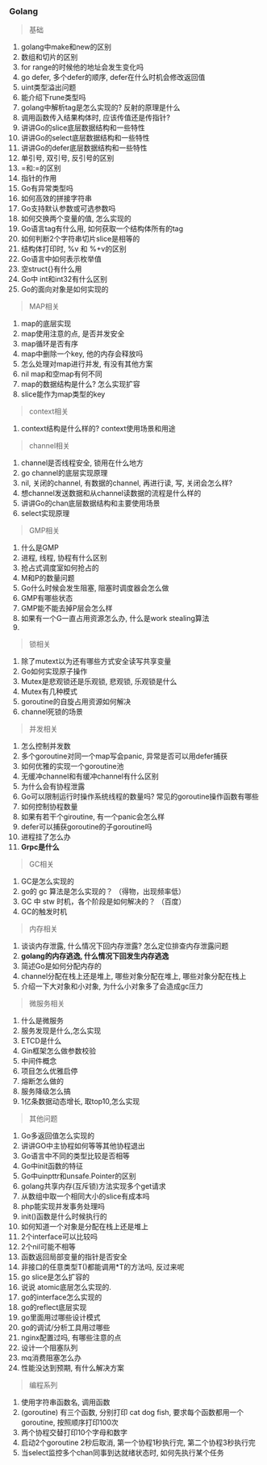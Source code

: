 ### Golang

> 基础

1. golang中make和new的区别
2. 数组和切片的区别
3. for range的时候他的地址会发生变化吗
4. go defer, 多个defer的顺序, defer在什么时机会修改返回值
5. uint类型溢出问题
6. 能介绍下rune类型吗
7. golang中解析tag是怎么实现的? 反射的原理是什么
8. 调用函数传入结果构体时, 应该传值还是传指针?
9. 讲讲Go的slice底层数据结构和一些特性
10. 讲讲Go的select底层数据结构和一些特性
11. 讲讲Go的defer底层数据结构和一些特性
12. 单引号, 双引号, 反引号的区别
13. =和:=的区别
14. 指针的作用
15. Go有异常类型吗
16. 如何高效的拼接字符串
17. Go支持默认参数或可选参数吗
18. 如何交换两个变量的值, 怎么实现的
19. Go语言tag有什么用, 如何获取一个结构体所有的tag
20. 如何判断2个字符串切片slice是相等的
21. 结构体打印时, %v 和 %+v的区别
22. Go语言中如何表示枚举值
23. 空struct{}有什么用
24. Go中 int和int32有什么区别
25. Go的面向对象是如何实现的

> MAP相关

1. map的底层实现
2. map使用注意的点, 是否并发安全
3. map循环是否有序
4. map中删除一个key, 他的内存会释放吗
5. 怎么处理对map进行并发, 有没有其他方案
6. nil map和空map有何不同
7. map的数据结构是什么? 怎么实现扩容
8. slice能作为map类型的key

> context相关

1. context结构是什么样的? context使用场景和用途

> channel相关

1. channel是否线程安全, 锁用在什么地方
2. go channel的底层实现原理
3. nil, 关闭的channel, 有数据的channel, 再进行读, 写, 关闭会怎么样?
4. 想channel发送数据和从channel读数据的流程是什么样的
5. 讲讲Go的chan底层数据结构和主要使用场景
6. select实现原理

> GMP相关

1. 什么是GMP
2. 进程, 线程, 协程有什么区别
3. 抢占式调度室如何抢占的
4. M和P的数量问题
5. Go什么时候会发生阻塞,  阻塞时调度器会怎么做
6. GMP有哪些状态
7. GMP能不能去掉P层会怎么样
8. 如果有一个G一直占用资源怎么办, 什么是work stealing算法
9.

> 锁相关

1. 除了mutext以为还有哪些方式安全读写共享变量
2. Go如何实现原子操作
3. Mutex是悲观锁还是乐观锁, 悲观锁, 乐观锁是什么
4. Mutex有几种模式
5. goroutine的自旋占用资源如何解决
6. channel死锁的场景

> 并发相关

1. 怎么控制并发数
2. 多个goroutine对同一个map写会panic, 异常是否可以用defer捕获
3. 如何优雅的实现一个goroutine池
4. 无缓冲channel和有缓冲channel有什么区别
5. 为什么会有协程泄露
6. Go可以限制运行时操作系统线程的数量吗? 常见的goroutine操作函数有哪些
7. 如何控制协程数量
8. 如果有若干个giroutine, 有一个panic会怎么样
9. defer可以捕获goroutine的子goroutine吗
10. 进程挂了怎么办
11. **Grpc是什么**

> GC相关

1. GC是怎么实现的
2. go的 gc 算法是怎么实现的？ （得物，出现频率低）
3. GC 中 stw 时机，各个阶段是如何解决的？ （百度）
4. GC的触发时机

> 内存相关

1. 谈谈内存泄露, 什么情况下回内存泄露? 怎么定位排查内存泄露问题
2. **golang的内存逃逸, 什么情况下回发生内存逃逸**
3. 简述Go是如何分配内存的
4. channel分配在栈上还是堆上, 哪些对象分配在堆上, 哪些对象分配在栈上
5. 介绍一下大对象和小对象, 为什么小对象多了会造成gc压力

> 微服务相关

1. 什么是微服务
2. 服务发现是什么,怎么实现
3. ETCD是什么
4. Gin框架怎么做参数校验
5. 中间件概念
6. 项目怎么优雅启停
7. 熔断怎么做的
8. 服务降级怎么搞
9. 1亿条数据动态增长, 取top10,怎么实现

> 其他问题

1. Go多返回值怎么实现的
2. 讲讲GO中主协程如何等等其他协程退出
3. Go语言中不同的类型比较是否相等
4. Go中init函数的特征
5. Go中uinpttr和unsafe.Pointer的区别
6. golang共享内存(互斥锁)方法实现多个get请求
7. 从数组中取一个相同大小的slice有成本吗
8. php能实现并发事务处理吗
9. init()函数是什么时候执行的
10. 如何知道一个对象是分配在栈上还是堆上
11. 2个interface可以比较吗
12. 2个nil可能不相等
13. 函数返回局部变量的指针是否安全
14. 非接口的任意类型T()都能调用*T的方法吗, 反过来呢
15. go slice是怎么扩容的
16. 说说 atomic底层怎么实现的.
17. go的interface怎么实现的
18. go的reflect底层实现
19. go里面用过哪些设计模式
20. go的调试/分析工具用过哪些
21. nginx配置过吗, 有哪些注意的点
22. 设计一个阻塞队列
23. mq消费阻塞怎么办
24. 性能没达到预期, 有什么解决方案

> 编程系列

1. 使用字符串函数名, 调用函数
2. (goroutine) 有三个函数, 分别打印 cat dog fish, 要求每个函数都用一个goroutine, 按照顺序打印100次
3. 两个协程交替打印10个字母和数字
4. 启动2个goroutine 2秒后取消, 第一个协程1秒执行完, 第二个协程3秒执行完
5. 当select监控多个chan同事到达就绪状态时, 如何先执行某个任务